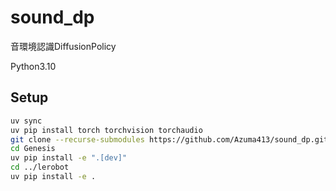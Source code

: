 # sound_dp
音環境認識DiffusionPolicy

Python3.10

## Setup
```bash
uv sync
uv pip install torch torchvision torchaudio
git clone --recurse-submodules https://github.com/Azuma413/sound_dp.git
cd Genesis
uv pip install -e ".[dev]"
cd ../lerobot
uv pip install -e .
```